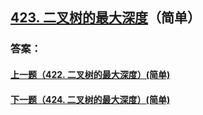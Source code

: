 ## [423. 二叉树的最大深度](https://leetcode-cn.com/problems/merge-two-sorted-lists/)（简单）





### 答案：



#### [上一题（422. 二叉树的最大深度）(简单)](https://github.com/sdwwld/leetCode/blob/master/src/main/java/com/wld/java/leetcode/leetCode0422.md)

#### [下一题（424. 二叉树的最大深度）(简单)](https://github.com/sdwwld/leetCode/blob/master/src/main/java/com/wld/java/leetcode/leetCode0424.md)